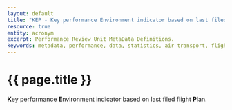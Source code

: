 ```yaml
---
layout: default
title: "KEP - Key performance Environment indicator based on last filed flight Plan"
resource: true
entity: acronym
excerpt: Performance Review Unit MetaData Definitions.
keywords: metadata, performance, data, statistics, air transport, flights, europe, safety
---
```

# {{ page.title }}

**K**ey performance **E**nvironment indicator based on last filed flight **P**lan.